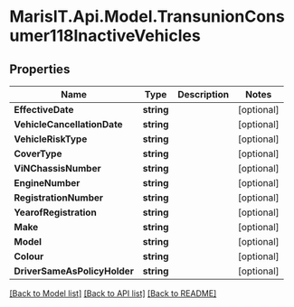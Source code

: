 
# MarisIT.Api.Model.TransunionConsumer118InactiveVehicles

## Properties

Name | Type | Description | Notes
------------ | ------------- | ------------- | -------------
**EffectiveDate** | **string** |  | [optional] 
**VehicleCancellationDate** | **string** |  | [optional] 
**VehicleRiskType** | **string** |  | [optional] 
**CoverType** | **string** |  | [optional] 
**ViNChassisNumber** | **string** |  | [optional] 
**EngineNumber** | **string** |  | [optional] 
**RegistrationNumber** | **string** |  | [optional] 
**YearofRegistration** | **string** |  | [optional] 
**Make** | **string** |  | [optional] 
**Model** | **string** |  | [optional] 
**Colour** | **string** |  | [optional] 
**DriverSameAsPolicyHolder** | **string** |  | [optional] 

[[Back to Model list]](../README.md#documentation-for-models)
[[Back to API list]](../README.md#documentation-for-api-endpoints)
[[Back to README]](../README.md)

